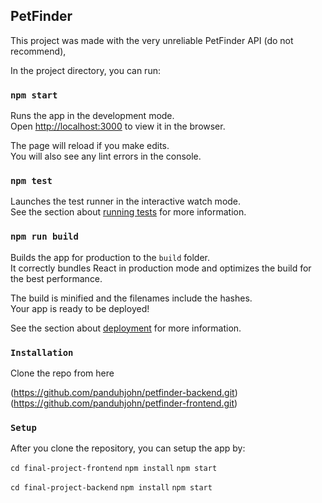 ## PetFinder

This project was made with the very unreliable PetFinder API (do not recommend),




In the project directory, you can run:

### `npm start`

Runs the app in the development mode.<br />
Open [http://localhost:3000](http://localhost:3000) to view it in the browser.

The page will reload if you make edits.<br />
You will also see any lint errors in the console.

### `npm test`

Launches the test runner in the interactive watch mode.<br />
See the section about [running tests](https://facebook.github.io/create-react-app/docs/running-tests) for more information.

### `npm run build`

Builds the app for production to the `build` folder.<br />
It correctly bundles React in production mode and optimizes the build for the best performance.

The build is minified and the filenames include the hashes.<br />
Your app is ready to be deployed!

See the section about [deployment](https://facebook.github.io/create-react-app/docs/deployment) for more information.

### `Installation`

Clone the repo from here 

(https://github.com/panduhjohn/petfinder-backend.git)
(https://github.com/panduhjohn/petfinder-frontend.git)

### `Setup`

After you clone the repository, you can setup the app by:

`cd final-project-frontend`
`npm install`
`npm start`

`cd final-project-backend`
`npm install`
`npm start`




